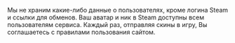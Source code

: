 Мы не храним какие-либо данные о пользователях, кроме логина Steam и ссылки для обменов. Ваш аватар и ник в Steam доступны всем пользователям сервиса.
Каждый раз, отправляя скины в игру, Вы соглашаетесь с правилами пользования сайтом.
